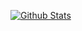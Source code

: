 [![Github Stats](https://github-readme-stats.vercel.app/api?username=frin0911)](https://github.com/frin0911/github-readme-stats)
